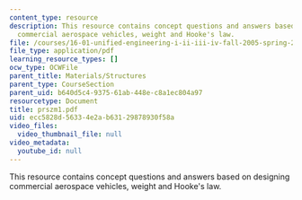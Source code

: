 ```yaml
---
content_type: resource
description: This resource contains concept questions and answers based on designing
  commercial aerospace vehicles, weight and Hooke's law.
file: /courses/16-01-unified-engineering-i-ii-iii-iv-fall-2005-spring-2006/ecc5828d56334e2ab63129878930f58a_prszm1.pdf
file_type: application/pdf
learning_resource_types: []
ocw_type: OCWFile
parent_title: Materials/Structures
parent_type: CourseSection
parent_uid: b640d5c4-9375-61ab-448e-c8a1ec804a97
resourcetype: Document
title: prszm1.pdf
uid: ecc5828d-5633-4e2a-b631-29878930f58a
video_files:
  video_thumbnail_file: null
video_metadata:
  youtube_id: null
---
```

This resource contains concept questions and answers based on designing commercial aerospace vehicles, weight and Hooke's law.

